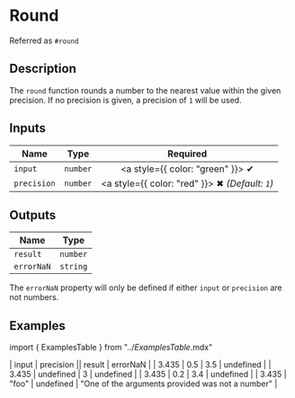 # Round
Referred as `#round`

## Description
The `round` function rounds a number to the nearest value within the given precision. If no precision is given, a precision of `1` will be used.

## Inputs
| Name | Type | Required |
|------|------|:--------:|
| `input` | `number` | <a style={{ color: "green" }}> ✔ </a>
| `precision` | `number` | <a style={{ color: "red" }}> ✖ </a> _(Default: `1`)_

## Outputs
| Name | Type |
|------|------|
| `result` | `number` |
| `errorNaN` | `string` |

The `errorNaN` property will only be defined if either `input` or `precision` are not numbers.

## Examples
import { ExamplesTable } from "../_ExamplesTable_.mdx"

<ExamplesTable>
| input | precision || result | errorNaN |
| 3.435 | 0.5 | 3.5 | undefined |
| 3.435 | undefined | 3 | undefined |
| 3.435 | 0.2 | 3.4 | undefined |
| 3.435 | "foo" | undefined | "One of the arguments provided was not a number" |
</ExamplesTable>
